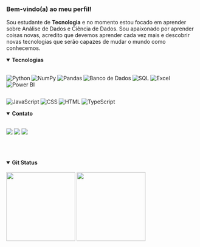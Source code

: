 ### Bem-vindo(a) ao meu perfil!

Sou estudante de <strong>Tecnologia</strong> e no momento estou focado em aprender sobre Análise de Dados e Ciência de Dados. Sou apaixonado por aprender coisas novas, acredito que devemos aprender cada vez mais e descobrir novas tecnologias que serão capazes de mudar o mundo como conhecemos.

<details open>
  <summary><strong>Tecnologias</strong></summary>
  
  <br>
  
  <div style="display: inline-block">
    
![Python](https://img.shields.io/badge/-Python-3776AB?style=flat-square&logo=Python&logoColor=white)
![NumPy](https://img.shields.io/badge/-NumPy-013243?style=flat-square&logo=numpy&logoColor=white)
![Pandas](https://img.shields.io/badge/-Pandas-150458?style=flat-square&logo=pandas&logoColor=white)
![Banco de Dados](https://img.shields.io/badge/-Database-000000?style=flat-square&logo=data:image/png;base64,iVBORw0KGgoAAAANSUhEUgAAAOEAA..muitos.caracteres...8bgAAAAASUVORK5CYII=)
![SQL](https://img.shields.io/badge/-SQL-000000?style=flat-square&logo=database&logoColor=white)
![Excel](https://img.shields.io/badge/-Excel-217346?style=flat-square&logo=microsoft-excel&logoColor=white)
![Power BI](https://img.shields.io/badge/-Power_BI-F2C811?style=flat-square&logo=Power-BI&logoColor=black)

</div>
    <div style="display: inline-block">

![JavaScript](https://img.shields.io/badge/-JavaScript-F7DF1E?style=flat-square&logo=javascript&logoColor=black&logoWidth=40)
![CSS](https://img.shields.io/badge/-CSS-1572B6?style=flat-square&logo=css3&logoColor=white&logoWidth=40)
![HTML](https://img.shields.io/badge/-HTML-E34F26?style=flat-square&logo=html5&logoColor=white&logoWidth=40)
![TypeScript](https://img.shields.io/badge/-TypeScript-3178C6?style=flat-square&logo=typescript&logoColor=white&logoWidth=40)
   
  </div>
  
</details>

<details open>
  <summary><strong>Contato</strong></summary>
  
  <br>
  
<a href = "mailto:mgr8272@gmail.com"><img src="https://img.shields.io/badge/-Gmail-%23333?style=for-the-badge&logo=gmail&logoColor=white" target="_blank"></a>
<a href="https://www.linkedin.com/in/maycon-rocha-7b8759164/" target="_blank"><img src="https://img.shields.io/badge/-LinkedIn-%230077B5?style=for-the-badge&logo=linkedin&logoColor=white" target="_blank"></a> 
<a href="https://www.instagram.com/maycongr/" target="_blank"><img src="https://img.shields.io/badge/-instagram-%23E4405F?style=for-the-badge&logo=instagram&logoColor=white" target="_blank"></a> 
    <!--<a href="#" target="_blank"><img src="https://img.shields.io/badge/X-000000?style=for-the-badge&logo=x&logoColor=white" target="_blank"></a>-->
<!--<a href="#" target="_blank"><img src="https://img.shields.io/badge/WhatsApp-25D366?style=for-the-badge&logo=WhatsApp&logoColor=white" target="_blank"></a> -->

  <br><br>
</details open>

<details open>
  <summary><strong>Git Status</strong></summary>
  
  <br>

  <div align="left" class="custom-border">
    <img height="181em" src="https://github-readme-stats.vercel.app/api?username=MayconRocha21&show_icons=true&bg_color=0F0F0F&title_color=01A66B&text_color=fff&icon_color=01A66B&border_color=01A66B&hide_rank=true&include_all_commits=true&count_private=true"/>
    <img height="181em" src="https://github-readme-stats.vercel.app/api/top-langs/?username=MayconRocha21&card_width&layout=compact&langs_count=7&bg_color=0F0F0F&title_color=01A66B&text_color=fff&icon_color=01A66B&border_color=01A66B&count_private=true"/>
  </div> 
</details>
